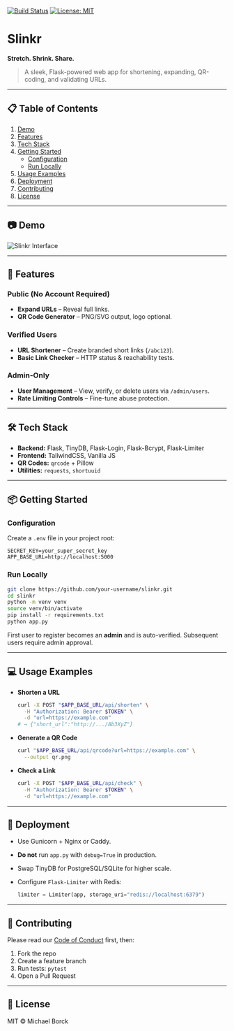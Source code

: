 [![Build Status](https://img.shields.io/github/actions/workflow/status/your-username/slinkr/ci.yml?branch=main)](https://github.com/your-username/slinkr/actions)
[![License: MIT](https://img.shields.io/badge/License-MIT-blue.svg)](LICENSE)

# Slinkr  
**Stretch. Shrink. Share.**

> A sleek, Flask-powered web app for shortening, expanding, QR-coding, and validating URLs.

---

## 📋 Table of Contents

1. [Demo](#-demo)  
2. [Features](#-features)  
3. [Tech Stack](#-tech-stack)  
4. [Getting Started](#-getting-started)  
   - [Configuration](#configuration)  
   - [Run Locally](#run-locally)  
5. [Usage Examples](#-usage-examples)  
6. [Deployment](#-deployment)  
7. [Contributing](#-contributing)  
8. [License](#-license)

---

## 📷 Demo

![Slinkr Interface](./assets/demo.gif)

---

## 🚀 Features

### Public (No Account Required)
- **Expand URLs** – Reveal full links.  
- **QR Code Generator** – PNG/SVG output, logo optional.

### Verified Users
- **URL Shortener** – Create branded short links (`/abc123`).  
- **Basic Link Checker** – HTTP status & reachability tests.

### Admin-Only
- **User Management** – View, verify, or delete users via `/admin/users`.  
- **Rate Limiting Controls** – Fine-tune abuse protection.

---

## 🛠 Tech Stack

- **Backend:** Flask, TinyDB, Flask-Login, Flask-Bcrypt, Flask-Limiter  
- **Frontend:** TailwindCSS, Vanilla JS  
- **QR Codes:** `qrcode` + Pillow  
- **Utilities:** `requests`, `shortuuid`

---

## 📦 Getting Started

### Configuration

Create a `.env` file in your project root:

```dotenv
SECRET_KEY=your_super_secret_key
APP_BASE_URL=http://localhost:5000
````

### Run Locally

```bash
git clone https://github.com/your-username/slinkr.git
cd slinkr
python -m venv venv
source venv/bin/activate
pip install -r requirements.txt
python app.py
```

First user to register becomes an **admin** and is auto-verified. Subsequent users require admin approval.

---

## 💻 Usage Examples

* **Shorten a URL**

  ```bash
  curl -X POST "$APP_BASE_URL/api/shorten" \
    -H "Authorization: Bearer $TOKEN" \
    -d "url=https://example.com"  
  # → {"short_url":"http://.../Ab3XyZ"}
  ```

* **Generate a QR Code**

  ```bash
  curl "$APP_BASE_URL/api/qrcode?url=https://example.com" \
    --output qr.png
  ```

* **Check a Link**

  ```bash
  curl -X POST "$APP_BASE_URL/api/check" \
    -H "Authorization: Bearer $TOKEN" \
    -d "url=https://example.com"
  ```

---

## 🚀 Deployment

* Use Gunicorn + Nginx or Caddy.
* **Do not** run `app.py` with `debug=True` in production.
* Swap TinyDB for PostgreSQL/SQLite for higher scale.
* Configure `Flask-Limiter` with Redis:

  ```python
  limiter = Limiter(app, storage_uri="redis://localhost:6379")
  ```

---

## 🤝 Contributing

Please read our [Code of Conduct](CODE_OF_CONDUCT.md) first, then:

1. Fork the repo
2. Create a feature branch
3. Run tests: `pytest`
4. Open a Pull Request

---

## 📄 License

MIT © Michael Borck

